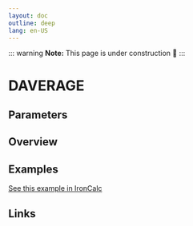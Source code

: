 ```yaml
---
layout: doc
outline: deep
lang: en-US
---
```


::: warning
**Note:** This page is under construction 🚧
:::

# DAVERAGE

## Parameters

## Overview

## Examples

[See this example in IronCalc](https://app.ironcalc.com/?filename=daverage)

## Links
